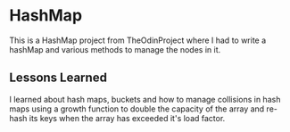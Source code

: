 # HashMap
This is a HashMap project from TheOdinProject where I had to write a hashMap and various methods to manage the nodes in it.

## Lessons Learned
I learned about hash maps, buckets and how to manage collisions in hash maps using a growth function to double the capacity of the array and re-hash its keys when the array has exceeded it's load factor.